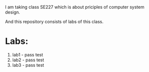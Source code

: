 I am taking class SE227 which is about priciples of computer system design.

And this repository consists of labs of this class.

# Labs:

1. lab1 - pass test
2. lab2 - pass test
3. lab3 - pass test

